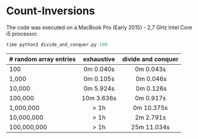 # Count-Inversions

The code was executed on a MacBook Pro (Early 2015) - 2,7 GHz Intel Core i5 processor.

```python
time python3 divide_and_conquer.py 100
```

| # random array entries       | exhaustive           | divide and conquer           |
| ------------- |:-------------:|:-------------:|
| 100 | 0m 0.040s | 0m 0.043s
| 1,000 | 0m 0.105s | 0m 0.046s
| 10,000 | 0m 5.924s | 0m 0.126s
| 100,000 | 10m 3.636s | 0m 0.917s
| 1,000,000 | > 1h | 0m 10.375s
| 10,000,000 | > 1h | 2m 2.791s
| 100,000,000 | > 1h | 25m 11.034s